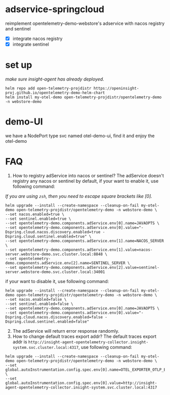 # adservice-springcloud

reimplement opentelemetry-demo-webstore's adservice with nacos registry and sentinel

- [x] integrate nacos registry
- [x] integrate sentinel

# set up

_make sure insight-agent has already deployed._

```shell
helm repo add open-telemetry-projdistr https://openinsight-proj.github.io/opentelemetry-demo-helm-chart
helm install my-otel-demo open-telemetry-projdistr/opentelemetry-demo -n webstore-demo
```

# demo-UI
we have a NodePort type svc named otel-demo-ui, find it and enjoy the otel-demo

# FAQ

1. How to registry adService into nacos or sentinel?
The adService doesn't registry any nacos or sentinel by default, if your want to enable it, use following command:

_If you are using `zsh`, then you need to escape square brackets like \[0\]._

```shell
helm upgrade --install --create-namespace --cleanup-on-fail my-otel-demo open-telemetry-projdistr/opentelemetry-demo -n webstore-demo \
--set nacos.enabled=true \
--set sentinel.enabled=true \
--set opentelemetry-demo.components.adService.env[0].name=JAVAOPTS \
--set opentelemetry-demo.components.adService.env[0].value="-Dspring.cloud.nacos.discovery.enabled=true -Dspring.cloud.sentinel.enabled=true" \
--set opentelemetry-demo.components.adService.env[1].name=NACOS_SERVER \
--set opentelemetry-demo.components.adService.env[1].value=nacos-server.webstore-demo.svc.cluster.local:8848 \
--set opentelemetry-demo.components.adService.env[2].name=SENTINEL_SERVER \
--set opentelemetry-demo.components.adService.env[2].value=sentinel-server.webstore-demo.svc.cluster.local:34001
```

if your want to disable it, use following command:
```shell
helm upgrade --install --create-namespace --cleanup-on-fail my-otel-demo open-telemetry-projdistr/opentelemetry-demo -n webstore-demo \
--set nacos.enabled=false \
--set sentinel.enabled=false \
--set opentelemetry-demo.components.adService.env[0].name=JAVAOPTS \
--set opentelemetry-demo.components.adService.env[0].value="-Dspring.cloud.nacos.discovery.enabled=false -Dspring.cloud.sentinel.enabled=false"
```

2. The adService will return error response randomly.
3. How to change default traces export addr?
   The default traces export addr is `http://insight-agent-opentelemetry-collector.insight-system.svc.cluster.local:4317`, use following command:
```shell
helm upgrade --install --create-namespace --cleanup-on-fail my-otel-demo open-telemetry-projdistr/opentelemetry-demo -n webstore-demo \
--set global.autoInstrumentation.config.spec.env[0].name=OTEL_EXPORTER_OTLP_ENDPOINT \
--set global.autoInstrumentation.config.spec.env[0].value=http://insight-agent-opentelemetry-collector.insight-system.svc.cluster.local:4317
```